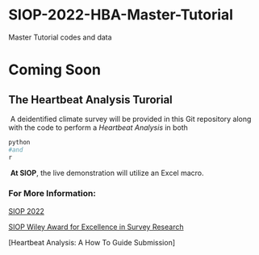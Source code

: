 # SIOP-2022-HBA-Master-Tutorial
Master Tutorial codes and data 

# Coming Soon
## The Heartbeat Analysis Turorial
​
A deidentified climate survey will be provided in this Git repository along with the code to perform a *Heartbeat Analysis* in both 
```bash
python
#and
r
```
​
__At SIOP__, the live demonstration will utilize an Excel macro.
​
​
### For More Information:
[SIOP 2022](https://www.siop.org/annual-conference)

[SIOP Wiley Award for Excellence in Survey Research](https://www.siop.org/Research-Publications/Items-of-Interest/ArtMID/19366/ArticleID/5052/preview/true/SIOP-Award-Winners-Wiley-Award-for-Excellence-in-Survey-Research)

[Heartbeat Analysis: A How To Guide Submission]
